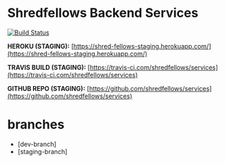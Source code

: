
# Shredfellows Backend Services

[![Build Status](https://travis-ci.com/shredfellows/services.svg?branch=staging-branch)](https://travis-ci.com/shredfellows/services)

**HEROKU (STAGING):** [https://shred-fellows-staging.herokuapp.com/](https://shred-fellows-staging.herokuapp.com/)

**TRAVIS BUILD (STAGING):** [https://travis-ci.com/shredfellows/services](https://travis-ci.com/shredfellows/services)

**GITHUB REPO (STAGING):** 
[https://github.com/shredfellows/services](https://github.com/shredfellows/services)

# branches
  * [dev-branch]
  * [staging-branch]
